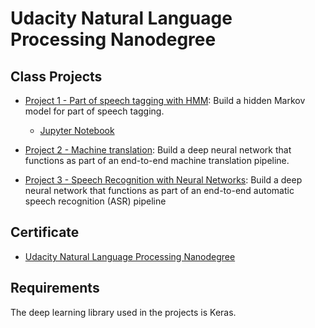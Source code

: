 # Udacity Natural Language Processing Nanodegree

## Class Projects

* [Project 1 - Part of speech tagging with HMM](https://github.com/vgkortsas/Online_courses/tree/master/Udacity_Natural_Language_Processing_Nanodegree/Part_of_speech_tagging_with_HMM): Build a hidden Markov model for part of speech tagging.
     * [Jupyter Notebook](https://nbviewer.jupyter.org/github/vgkortsas/Online_courses/blob/master/Udacity_Natural_Language_Processing_Nanodegree/Part_of_speech_tagging_with_HMM/HMM%20Tagger.ipynb)
* [Project 2 - Machine translation](https://github.com/vgkortsas/Online_courses/tree/master/Udacity_Natural_Language_Processing_Nanodegree/Machine_translation): Build a deep neural network that functions as part of an end-to-end machine translation pipeline.

* [Project 3 - Speech Recognition with Neural Networks](https://github.com/vgkortsas/Online_courses/tree/master/Udacity_Natural_Language_Processing_Nanodegree/Speech_Recognition_with_Neural_Networks): Build a deep neural network that functions as part of an end-to-end automatic speech recognition (ASR) pipeline

## Certificate

* [Udacity Natural Language Processing Nanodegree](https://github.com/vgkortsas/Online_courses/blob/master/Certificates/Udacity%20NLP%20graduation%20certificate.pdf)

## Requirements

The deep learning library used in the projects is Keras.